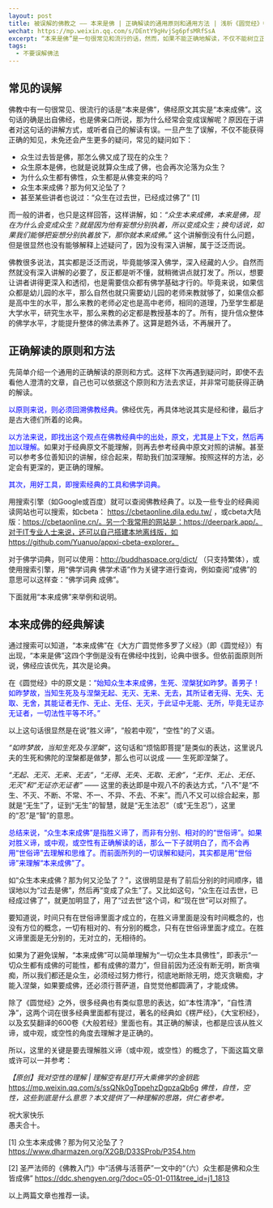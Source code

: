```yaml
---
layout: post
title: 被误解的佛教之 —— 本来是佛 | 正确解读的通用原则和通用方法 | 浅析《圆觉经》中的“本来成佛”
wechat: https://mp.weixin.qq.com/s/DEntY9gHvjSg6pfsMRfSsA
excerpt: “本来是佛”是一句很常见和流行的话，然而，如果不能正确地解读，不仅不能树立正见，反而会产生各种疑问，例如“众生过去皆是佛，那怎么佛又成了现在的众生？”。那应该如何正确解读“本来是佛”呢？本文提供了一种思路和参考。
tags:
  - 不要误解佛法
---
```


## 常见的误解

佛教中有一句很常见、很流行的话是“本来是佛”，佛经原文其实是“本来成佛”。这句话的确是出自佛经，也是佛亲口所说，那为什么经常会变成误解呢？原因在于讲者对这句话的讲解方式，或听者自己的解读有误。一旦产生了误解，不仅不能获得正确的知见，未免还会产生更多的疑问，常见的疑问如下：

* 众生过去皆是佛，那怎么佛又成了现在的众生？
* 众生原本是佛，也就是说就算众生成了佛，也会再次沦落为众生？
* 为什么众生都有佛性，众生都是从佛变来的吗？
* 众生本来成佛？那为何又沦坠了？
* 甚至某些讲者也说过：“众生在过去世，已经成过佛了” [1]

而一般的讲者，也只是这样回答，这样讲解，如：*“众生本来成佛，本来是佛，现在为什么会变成众生？就是因为他有妄想分别执着，所以变成众生；换句话说，如果我们能够把妄想分别执着放下，那你就本来成佛。”* 这个讲解倒没有什么问题，但是很显然也没有能够解释上述疑问了，因为没有深入讲解，属于泛泛而说。

佛教很多说法，其实都是泛泛而说，毕竟能够深入佛学，深入经藏的人少。自然而然就没有深入讲解的必要了，反正都是听不懂，就稍微讲点就打发了。所以，想要让讲者讲得更深入和透彻，也是需要信众都有佛学基础才行的。毕竟来说，如果信众都是幼儿园的水平，那么自然也就只需要幼儿园的老师来教就够了，如果信众都是高中生的水平，那么来教的老师必定也是高中老师，相同的道理，乃至学生都是大学水平，研究生水平，那么来教的必定都是教授基本的了。所有，提升信众整体的佛学水平，才能提升整体的佛法素养了。这算是题外话，不再展开了。

## 正确解读的原则和方法

先简单介绍一个通用的正确解读的原则和方式。这样下次再遇到疑问时，即使不去看他人澄清的文章，自己也可以依据这个原则和方法去求证，并非常可能获得正确的解读。

<span style="color:blue">以原则来说，则必须回溯佛教经典。</span>佛经优先，再具体地说其实是经和律，最后才是古大德们所着的论典。

<span style="color:blue">以方法来说，即找出这个观点在佛教经典中的出处，原文，尤其是上下文，然后再加以理解。</span>如果对于经典原文不能理解，则再去参考经典中原文对照的讲解。甚至可以参考多位善知识的讲解，综合起来，帮助我们加深理解。按照这样的方法，必定会有更深的，更正确的理解。

<span style="color:blue">其次，用好工具，即搜索经典的工具和佛学词典。</span>

用搜索引擎（如Google或百度）就可以查阅佛教经典了。以及一些专业的经典阅读网站也可以搜索，如cbeta： https://cbetaonline.dila.edu.tw/ ，或cbeta大陆版：https://cbetaonline.cn/。另一个我常用的网站是：https://deerpark.app/。对于IT专业人士来说，还可以自己搭建本地离线版，如https://github.com/Yuanuo/appxi-cbeta-explorer。

对于佛学词典，则可以使用：http://buddhaspace.org/dict/ （只支持繁体），或使用搜索引擎，用“佛学词典 佛学术语”作为关键字进行查询，例如查阅“成佛”的意思可以这样查：“佛学词典 成佛”。

下面就用“本来成佛”来举例和说明。

## 本来成佛的经典解读

通过搜索可以知道，“本来成佛”在《大方广圆觉修多罗了义经》（即《圆觉经》）有出现，“本来是佛”这四个字倒是没有在佛经中找到，论典中很多。但依前面原则所说，佛经应该优先，其次是论典。

在《圆觉经》中的原文是：<span style="color:blue">“始知众生本来成佛，生死、涅槃犹如昨梦。善男子！如昨梦故，当知生死及与涅槃无起、无灭、无来、无去，其所证者无得、无失、无取、无舍，其能证者无作、无止、无任、无灭，于此证中无能、无所，毕竟无证亦无证者，一切法性平等不坏。”</span>

以上这句话很显然是在说“胜义谛”，“般若中观”，“空性"的了义语。

*“如昨梦故，当知生死及与涅槃”*，这句话和“烦恼即菩提”是类似的表达，这里说凡夫的生死和佛陀的涅槃都是做梦，那么也可以说成 —— 生死即涅槃了。

*“无起、无灭、无来、无去”，“无得、无失、无取、无舍”，“无作、无止、无任、无灭”*和*“无证亦无证者”* —— 这里的表达即是中观八不的表达方式，“八不”是“不生、不灭、不断、不常、不一、不异、不去、不来”。而八不又可以综合起来，那就是“无生”了，证到“无生”的智慧，就是“无生法忍”（或“无生忍”），这里的“忍”是“智”的意思。

<span style="color:blue">总结来说，“众生本来成佛”是指胜义谛了，而非有分别、相对的的“世俗谛”。如果对胜义谛，或中观，或空性有正确解读的话，那么一下子就明白了，而不会再用“世俗谛”去理解和思维了。而前面所列的一切误解和疑问，其实都是用“世俗谛”来理解“本来成佛”了。

如“众生本来成佛？那为何又沦坠了？”，这很明显是有了前后分别的时间顺序，错误地以为“过去是佛”，然后再“变成了众生”了。又比如这句，“众生在过去世，已经成过佛了”，就更加明显了，用了“过去世”这个词，和“现在世”可以对照了。

要知道说，时间只有在世俗谛里面才成立的，在胜义谛里面是没有时间概念的，也没有方位的概念，一切有相对的、有分别的概念，只有在世俗谛里面才成立。在胜义谛里面是无分别的，无对立的，无相待的。

如果为了避免误解，“本来成佛”可以简单理解为“一切众生本具佛性”，即表示“一切众生都有成佛的可能性，都有成佛的潜力”，但目前因为还没有断无明，断贪嗔痴，所以我们都还是众生，必须经过努力修行，彻底地断除无明，熄灭贪瞋痴，才能入涅槃，如果要成佛，还必须行菩萨道，自觉觉他都圆满了，才能成佛。

除了《圆觉经》之外，很多经典也有类似意思的表达，如“本性清净”，“自性清净”，这两个词在很多经典里面都有提过，著名的经典如《楞严经》，《大宝积经》，以及玄奘翻译的600卷《大般若经》里面也有。其正确的解读，也都是应该从胜义谛，或中观，或空性的角度去理解才是正确的。

所以，这里的关键是要去理解胜义谛（或中观，或空性）的概念了，下面这篇文章或许可以一并参考：

*【原创】我对空性的理解 | 理解空有是打开大乘佛学的金钥匙*
https://mp.weixin.qq.com/s/ssQNk0gTppehzDgpzaQb6g
*佛性，自性，空性，这些到底是什么意思？本文提供了一种理解的思路，供仁者参考。*

祝大家快乐<br>
愚夫合十。

[1] 众生本来成佛？那为何又沦坠了？ https://www.dharmazen.org/X2GB/D33SProb/P354.htm

[2] 圣严法师的《佛教入门》中“活佛与活菩萨”一文中的“（六）众生都是佛和众生皆成佛” https://ddc.shengyen.org/?doc=05-01-011&tree_id=j1_1813

以上两篇文章也推荐一读。
